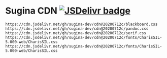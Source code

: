# Sugina CDN [![JSDelivr badge](https://data.jsdelivr.com/v1/package/gh/sugina-dev/cdn/badge)](https://www.jsdelivr.com/package/gh/sugina-dev/cdn)

```
https://cdn.jsdelivr.net/gh/sugina-dev/cdn@20200712c/blackboard.css
https://cdn.jsdelivr.net/gh/sugina-dev/cdn@20200712c/pandoc.css
https://cdn.jsdelivr.net/gh/sugina-dev/cdn@20200712c/serif.css
https://cdn.jsdelivr.net/gh/sugina-dev/cdn@20200712c/fonts/CharisSIL-5.000-web/CharisSIL.css
https://cdn.jsdelivr.net/gh/sugina-dev/cdn@20200712c/fonts/CharisSIL-5.000-web/CharisSIL.css
```
